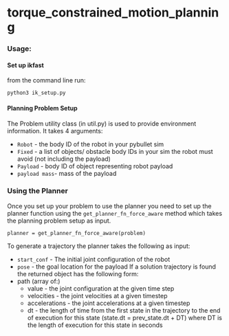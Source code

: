 # torque_constrained_motion_planning


### Usage:
#### Set up ikfast
from the command line run:
```
python3 ik_setup.py
```

#### Planning Problem Setup
The Problem utility class (in util.py) is used to provide environment information. It takes 4 arguments:
- `Robot` - the body ID of the robot in your pybullet sim
- `Fixed` - a list of objects/ obstacle body IDs in your sim the robot must avoid (not including the payload)
- `Payload` - body ID of object representing robot payload
- `payload mass`- mass of the payload 

### Using the Planner
Once you set up your problem to use the planner you need to set up the planner function using the `get_planner_fn_force_aware`
method which takes the planning problem setup as input.
```
planner = get_planner_fn_force_aware(problem)
```
To generate a trajectory the planner takes the following as input:

- `start_conf` - The initial joint configuration of the robot
- `pose` - the goal location for the payload
If a solution trajectory is found the returned object has the following form:
- path (array of:)
    - value - the joint configuration at the given time step
    - velocities - the joint velocities at a given timestep
    - accelerations - the joint accelerations at a given timestep
    - dt - the length of time from the first state in the trajectory to the end of execution for this state (state.dt = prev_state.dt + DT)
        where DT is the length of execution for this state in seconds